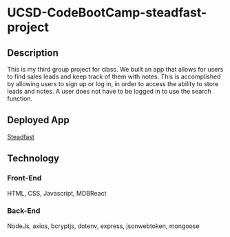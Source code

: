 # UCSD-CodeBootCamp-steadfast-project

## Description

This is my third group project for class.  We built an app that allows for users to find sales leads and keep track of them with notes.  This is accomplished by allowing users to sign up or log in, in order to access the ability to store leads and notes. A user does not have to be logged in to use the search function.

## Deployed App

[Steadfast](https://steadfast-school.herokuapp.com/ "Deployed App on Heroku")

## Technology

### Front-End

HTML,
CSS,
Javascript,
MDBReact

### Back-End

NodeJs,
axios,
bcryptjs,
dotenv,
express,
jsonwebtoken,
mongoose
